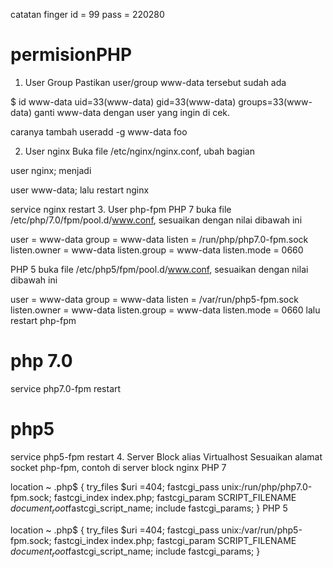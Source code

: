 catatan finger id = 99 pass = 	220280
# permisionPHP
1. User Group
Pastikan user/group www-data tersebut sudah ada


 
$ id www-data
uid=33(www-data) gid=33(www-data) groups=33(www-data)
ganti www-data dengan user yang ingin di cek.

caranya tambah useradd -g www-data foo

2. User nginx
Buka file /etc/nginx/nginx.conf, ubah bagian

user  nginx;
menjadi

user  www-data;
lalu restart nginx

service nginx restart
3. User php-fpm
PHP 7
buka file /etc/php/7.0/fpm/pool.d/www.conf, sesuaikan dengan nilai dibawah ini

user = www-data
group = www-data
listen = /run/php/php7.0-fpm.sock
listen.owner = www-data
listen.group = www-data
listen.mode = 0660

 
PHP 5
buka file /etc/php5/fpm/pool.d/www.conf, sesuaikan dengan nilai dibawah ini

user = www-data
group = www-data
listen = /var/run/php5-fpm.sock
listen.owner = www-data
listen.group = www-data
listen.mode = 0660
lalu restart php-fpm

# php 7.0
service php7.0-fpm restart
# php5
service php5-fpm restart
4. Server Block alias Virtualhost
Sesuaikan alamat socket php-fpm, contoh di server block nginx
PHP 7

  location ~ \.php$ {
    try_files $uri =404;
    fastcgi_pass unix:/run/php/php7.0-fpm.sock;
    fastcgi_index index.php;
    fastcgi_param SCRIPT_FILENAME $document_root$fastcgi_script_name;
    include fastcgi_params;
  }
PHP 5

  location ~ \.php$ {
    try_files $uri =404;
    fastcgi_pass unix:/var/run/php5-fpm.sock;
    fastcgi_index index.php;
    fastcgi_param SCRIPT_FILENAME $document_root$fastcgi_script_name;
    include fastcgi_params;
  }
